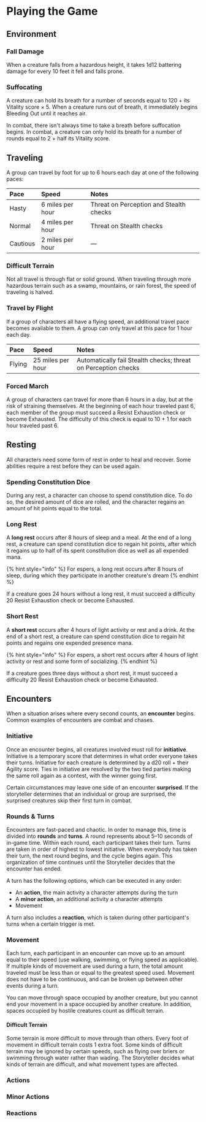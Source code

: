 # Playing the Game

## Environment

### Fall Damage

When a creature falls from a hazardous height, it takes 1d12 battering damage for every 10 feet it fell and falls prone.

### Suffocating

A creature can hold its breath for a number of seconds equal to 120 + its Vitality score × 5. When a creature runs out of breath, it immediately begins Bleeding Out until it reaches air.

In combat, there isn't always time to take a breath before suffocation begins. In combat, a creature can only hold its breath for a number of rounds equal to 2 + half its Vitality score.

## Traveling

A group can travel by foot for up to 6 hours each day at one of the following paces:

| Pace | Speed | Notes |
| :--- | :--- | :--- |
| Hasty | 6 miles per hour | Threat on Perception and Stealth checks |
| Normal | 4 miles per hour | Threat on Stealth checks |
| Cautious | 2 miles per hour | — |

### Difficult Terrain

Not all travel is through flat or solid ground. When traveling through more hazardous terrain such as a swamp, mountains, or rain forest, the speed of traveling is halved.

### Travel by Flight

If a group of characters all have a flying speed, an additional travel pace becomes available to them. A group can only travel at this pace for 1 hour each day.

| Pace | Speed | Notes |
| :--- | :--- | :--- |
| Flying | 25 miles per hour | Automatically fail Stealth checks; threat on Perception checks |

### Forced March

A group of characters can travel for more than 6 hours in a day, but at the risk of straining themselves. At the beginning of each hour traveled past 6, each member of the group must succeed a Resist Exhaustion check or become Exhausted. The difficulty of this check is equal to 10 + 1 for each hour traveled past 6.

## Resting

All characters need some form of rest in order to heal and recover. Some abilities require a rest before they can be used again.

### Spending Constitution Dice

During any rest, a character can choose to spend constitution dice. To do so, the desired amount of dice are rolled, and the character regains an amount of hit points equal to the total.

### Long Rest

A **long rest** occurs after 8 hours of sleep and a meal. At the end of a long rest, a creature can spend constitution dice to regain hit points, after which it regains up to half of its spent constitution dice as well as all expended mana.

{% hint style="info" %}
For espers, a long rest occurs after 8 hours of sleep, during which they participate in another creature's dream
{% endhint %}

If a creature goes 24 hours without a long rest, it must succeed a difficulty 20 Resist Exhaustion check or become Exhausted.

### Short Rest

A **short rest** occurs after 4 hours of light activity or rest and a drink. At the end of a short rest, a creature can spend constitution dice to regain hit points and regains one expended presence mana.

{% hint style="info" %}
For espers, a short rest occurs after 4 hours of light activity or rest and some form of socializing.
{% endhint %}

If a creature goes three days without a short rest, it must succeed a difficulty 20 Resist Exhaustion check or become Exhausted.

## Encounters

When a situation arises where every second counts, an **encounter** begins. Common examples of encounters are combat and chases.

### Initiative

Once an encounter begins, all creatures involved must roll for **initiative**. Initiative is a temporary score that determines in what order everyone takes their turns. Initiative for each creature is determined by a d20 roll + their Agility score. Ties in initiative are resolved by the two tied parties making the same roll again as a contest, with the winner going first.

Certain circumstances may leave one side of an encounter **surprised**. If the storyteller determines that an individual or group are surprised, the surprised creatures skip their first turn in combat.

### Rounds & Turns

Encounters are fast-paced and chaotic. In order to manage this, time is divided into **rounds** and **turns**. A round represents about 5–10 seconds of in-game time. Within each round, each participant takes their turn. Turns are taken in order of highest to lowest initiative. When everybody has taken their turn, the next round begins, and the cycle begins again. This organization of time continues until the Storyteller decides that the encounter has ended.

A turn has the following options, which can be executed in any order:

* An **action**, the main activity a character attempts during the turn
* A **minor action**, an additional activity a character attempts
* Movement

A turn also includes a **reaction**, which is taken during other participant's turns when a certain trigger is met.

### Movement

Each turn, each participant in an encounter can move up to an amount equal to their speed \(use walking, swimming, or flying speed as applicable\). If multiple kinds of movement are used during a turn, the total amount traveled must be less than or equal to the greatest speed used. Movement does not have to be continuous, and can be broken up between other events during a turn.

You can move through space occupied by another creature, but you cannot end your movement in a space occupied by another creature. In addition, spaces occupied by hostile creatures count as difficult terrain.

#### Difficult Terrain

Some terrain is more difficult to move through than others. Every foot of movement in difficult terrain costs 1 extra foot. Some kinds of difficult terrain may be ignored by certain speeds, such as flying over briers or swimming through water rather than wading. The Storyteller decides what kinds of terrain are difficult, and what movement types are affected.

### Actions

### Minor Actions

### Reactions

